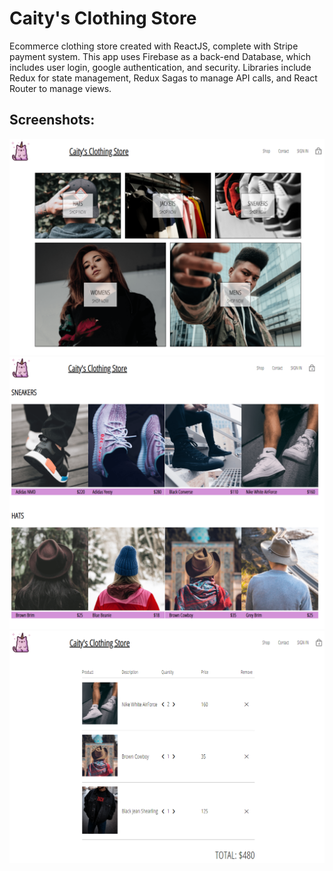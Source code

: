 # Caity's Clothing Store

Ecommerce clothing store created with ReactJS, complete with Stripe payment system. This app uses Firebase as a back-end Database, which includes user login, google authentication, and security. Libraries include Redux for state management, Redux Sagas to manage API calls, and React Router to manage views.

## Screenshots:
<img src="gh-screenshots/s1.PNG" />
<img src="gh-screenshots/s2.PNG" />
<img src="gh-screenshots/s3.PNG" />